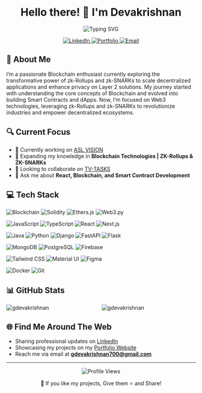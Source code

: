 <div align="center">
  <h1>Hello there! 👋 I'm Devakrishnan</h1>
  <img src="https://readme-typing-svg.herokuapp.com?font=Fira+Code&weight=600&size=24&duration=3000&pause=1000&color=36BCF7FF&center=true&vCenter=true&repeat=true&random=false&width=500&lines=Blockchain+Developer;Smart+Contract+Developer;Full+Stack+Developer" alt="Typing SVG" />
  
  <p>
    <a href="https://linkedin.com/in/deva-krishnan-52981a245/" target="_blank">
      <img src="https://img.shields.io/badge/LinkedIn-0077B5?style=for-the-badge&logo=linkedin&logoColor=white" alt="LinkedIn"/>
    </a>
    <a href="https://devakrishnan.vercel.app/" target="_blank">
      <img src="https://img.shields.io/badge/Portfolio-000000?style=for-the-badge&logo=vercel&logoColor=white" alt="Portfolio"/>
    </a>
    <a href="mailto:gdevakrishnan700@gmail.com">
      <img src="https://img.shields.io/badge/Email-D14836?style=for-the-badge&logo=gmail&logoColor=white" alt="Email"/>
    </a>
  </p>
</div>

## 🚀 About Me

I’m a passionate Blockchain enthusiast currently exploring the transformative power of zk-Rollups and zk-SNARKs to scale decentralized applications and enhance privacy on Layer 2 solutions. My journey started with understanding the core concepts of Blockchain and evolved into building Smart Contracts and dApps. Now, I’m focused on Web3 technologies, leveraging zk-Rollups and zk-SNARKs to revolutionize industries and empower decentralized ecosystems.

## 🔍 Current Focus

- 🔭 Currently working on [ASL VISION](https://github.com/gdevakrishnan/asl-vision)
- 🌱 Expanding my knowledge in **Blockchain Technologies | ZK-Rollups & ZK-SNARKs**
- 👯 Looking to collaborate on [TV-TASKS](https://github.com/gdevakrishnan/task-tracker-client)
- 💬 Ask me about **React, Blockchain, and Smart Contract Development**

## 💻 Tech Stack

<div align="left">
  
  ![Blockchain](https://img.shields.io/badge/Blockchain-121D33?style=for-the-badge&logo=blockchain.com&logoColor=white)
  ![Solidity](https://img.shields.io/badge/Solidity-363636?style=for-the-badge&logo=solidity&logoColor=white)
  ![Ethers.js](https://img.shields.io/badge/Ethers.js-3C3C3D?style=for-the-badge&logo=ethereum&logoColor=white)
  ![Web3.py](https://img.shields.io/badge/Web3.py-3776AB?style=for-the-badge&logo=python&logoColor=white)
  
  ![JavaScript](https://img.shields.io/badge/JavaScript-F7DF1E?style=for-the-badge&logo=javascript&logoColor=black)
  ![TypeScript](https://img.shields.io/badge/TypeScript-3178C6?style=for-the-badge&logo=typescript&logoColor=white)
  ![React](https://img.shields.io/badge/React-61DAFB?style=for-the-badge&logo=react&logoColor=black)
  ![Next.js](https://img.shields.io/badge/Next.js-000000?style=for-the-badge&logo=next.js&logoColor=white)
  
  ![Java](https://img.shields.io/badge/Java-ED8B00?style=for-the-badge&logo=java&logoColor=white)
  ![Python](https://img.shields.io/badge/Python-3776AB?style=for-the-badge&logo=python&logoColor=white)
  ![Django](https://img.shields.io/badge/Django-092E20?style=for-the-badge&logo=django&logoColor=white)
  ![FastAPI](https://img.shields.io/badge/FastAPI-000000?style=for-the-badge&logo=fastapi&logoColor=white)
  ![Flask](https://img.shields.io/badge/Flask-000000?style=for-the-badge&logo=flask&logoColor=white)
  
  ![MongoDB](https://img.shields.io/badge/MongoDB-47A248?style=for-the-badge&logo=mongodb&logoColor=white)
  ![PostgreSQL](https://img.shields.io/badge/PostgreSQL-336791?style=for-the-badge&logo=postgresql&logoColor=white)
  ![Firebase](https://img.shields.io/badge/Firebase-FFCA28?style=for-the-badge&logo=firebase&logoColor=black)
  
  ![Tailwind CSS](https://img.shields.io/badge/Tailwind_CSS-38B2AC?style=for-the-badge&logo=tailwind-css&logoColor=white)
  ![Material UI](https://img.shields.io/badge/Material_UI-0081CB?style=for-the-badge&logo=material-ui&logoColor=white)
  ![Figma](https://img.shields.io/badge/Figma-F24E1E?style=for-the-badge&logo=figma&logoColor=white)
  
  ![Docker](https://img.shields.io/badge/Docker-2496ED?style=for-the-badge&logo=docker&logoColor=white)
  ![Git](https://img.shields.io/badge/Git-F05032?style=for-the-badge&logo=git&logoColor=white)
</div>

## 📊 GitHub Stats

<div align="center">
      <img align="left" src="https://github-readme-stats.vercel.app/api/top-langs?username=gdevakrishnan&show_icons=true&theme=dark&title_color=ffffff&text_color=e0e0e0&bg_color=1e1e1e&hide_border=true&locale=en&layout=compact" alt="gdevakrishnan" />
  <img align="center" src="https://github-readme-stats.vercel.app/api?username=gdevakrishnan&show_icons=true&theme=dark&title_color=ffffff&text_color=e0e0e0&bg_color=1e1e1e&hide_border=true&locale=en" alt="gdevakrishnan" />
</div>

## 🌐 Find Me Around The Web

- Sharing professional updates on [LinkedIn](https://linkedin.com/in/deva-krishnan-52981a245/)
- Showcasing my projects on my [Portfolio Website](https://devakrishnan.vercel.app/)
- Reach me via email at **gdevakrishnan700@gmail.com**

---

<div align="center">
  <img src="https://komarev.com/ghpvc/?username=gdevakrishnan&style=flat-square&color=blue" alt="Profile Views"/>
  <p>💙 If you like my projects, Give them ⭐ and Share!</p>
</div>
